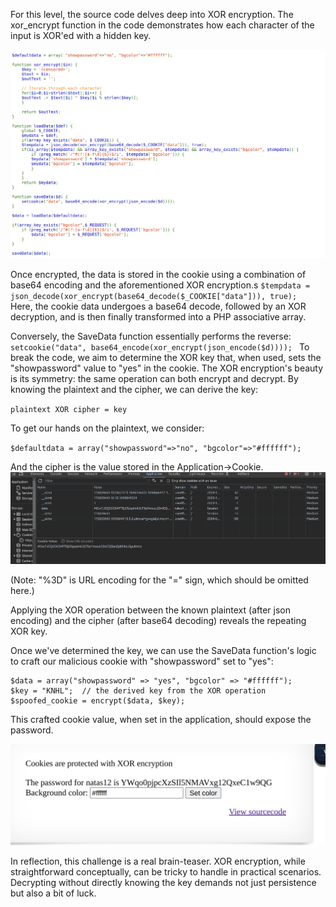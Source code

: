 For this level, the source code delves deep into XOR encryption. The xor_encrypt function in the code demonstrates how each character of the input is XOR'ed with a hidden key. 

<img title="inspect html" alt="Alt text" src="image_resources/natas11_code.png">

Once encrypted, the data is stored in the cookie using a combination of base64 encoding and the aforementioned XOR encryption.s
`$tempdata = json_decode(xor_encrypt(base64_decode($_COOKIE["data"])), true);
`
Here, the cookie data undergoes a base64 decode, followed by an XOR decryption, and is then finally transformed into a PHP associative array.

Conversely, the SaveData function essentially performs the reverse:
`setcookie("data", base64_encode(xor_encrypt(json_encode($d))));
`
To break the code, we aim to determine the XOR key that, when used, sets the "showpassword" value to "yes" in the cookie. The XOR encryption's beauty is its symmetry: the same operation can both encrypt and decrypt. By knowing the plaintext and the cipher, we can derive the key:

`plaintext XOR cipher = key`

To get our hands on the plaintext, we consider:

`$defaultdata = array("showpassword"=>"no", "bgcolor"=>"#ffffff");
`

And the cipher is the value stored in the Application->Cookie.
<img title="inspect html" alt="Alt text" src="image_resources/natas11_cookie.png">

(Note: "%3D" is URL encoding for the "=" sign, which should be omitted here.)

Applying the XOR operation between the known plaintext (after json encoding) and the cipher (after base64 decoding) reveals the repeating XOR key.

Once we've determined the key, we can use the SaveData function's logic to craft our malicious cookie with "showpassword" set to "yes":

```
$data = array("showpassword" => "yes", "bgcolor" => "#ffffff");
$key = "KNHL";  // the derived key from the XOR operation
$spoofed_cookie = encrypt($data, $key);
```

This crafted cookie value, when set in the application, should 
expose the password.

<img title="inspect html" alt="Alt text" src="image_resources/natas11_pass.png">

In reflection, this challenge is a real brain-teaser. XOR encryption, while straightforward conceptually, can be tricky to handle in practical scenarios. Decrypting without directly knowing the key demands not just persistence but also a bit of luck.
